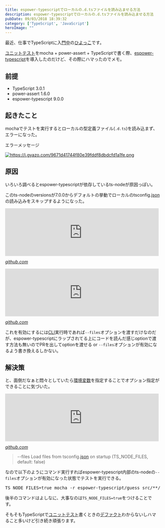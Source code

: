 ```yaml
---
title: espower-typescriptでローカルの.d.tsファイルを読み込ませる方法
description: espower-typescriptでローカルの.d.tsファイルを読み込ませる方法
pubDate: 09/03/2018 18:39:32
category: ['TypeScript', 'JavaScript']
heroImage: ""
---
```

<p>最近、仕事でTypeScriptに入<a class="keyword" href="http://d.hatena.ne.jp/keyword/%CC%E7%C3%E6">門中</a>の<a class="keyword" href="http://d.hatena.ne.jp/keyword/%A4%D2%A4%E8%A4%C3%A4%B3">ひよっこ</a>です。</p>

<p><a class="keyword" href="http://d.hatena.ne.jp/keyword/%A5%E6%A5%CB%A5%C3%A5%C8%A5%C6%A5%B9%A5%C8">ユニットテスト</a>をmocha + power-assert + TypeScriptで書く際、<a href="https://github.com/power-assert-js/espower-typescript">espower-typescript</a>を導入したのだけど、その際にハマったのでメモ。</p>

<h2>前提</h2>

<ul>
<li>TypeScript 3.0.1</li>
<li>power-assert 1.6.0</li>
<li>espower-typescript 9.0.0</li>
</ul>


<h2>起きたこと</h2>

<p>mochaでテストを実行するとローカルの型定義ファイル(<code>.d.ts</code>)を読み込まず、エラーになった。</p>

<p>エラーメッセージ</p>

<p><a href="https://i.gyazo.com/9671d41744f80e39fddf8dbdcfd1a1fe.png" class="http-image" target="_blank"><img src="https://i.gyazo.com/9671d41744f80e39fddf8dbdcfd1a1fe.png" class="http-image" alt="https://i.gyazo.com/9671d41744f80e39fddf8dbdcfd1a1fe.png"></a></p>

<h2>原因</h2>

<p>いろいろ調べるとespower-typescriptが依存しているts-nodeが原因っぽい。</p>

<p>このts-nodeのversionsが7.0.0からデフォルトの挙動でローカルのtsconfig.<a class="keyword" href="http://d.hatena.ne.jp/keyword/json">json</a>の読み込みをスキップするようになった。</p>

<p><iframe src="https://hatenablog-parts.com/embed?url=https%3A%2F%2Fgithub.com%2FTypeStrong%2Fts-node%2Fissues%2F615" title="&quot;error TS2304: Cannot find name&quot; after updating to 7.0.0 · Issue #615 · TypeStrong/ts-node" class="embed-card embed-webcard" scrolling="no" frameborder="0" style="display: block; width: 100%; height: 155px; max-width: 500px; margin: 10px 0px;"></iframe><cite class="hatena-citation"><a href="https://github.com/TypeStrong/ts-node/issues/615">github.com</a></cite></p>

<p><iframe src="https://hatenablog-parts.com/embed?url=https%3A%2F%2Fgithub.com%2FTypeStrong%2Fts-node%2Freleases%2Ftag%2Fv7.0.0" title="TypeStrong/ts-node" class="embed-card embed-webcard" scrolling="no" frameborder="0" style="display: block; width: 100%; height: 155px; max-width: 500px; margin: 10px 0px;"></iframe><cite class="hatena-citation"><a href="https://github.com/TypeStrong/ts-node/releases/tag/v7.0.0">github.com</a></cite></p>

<p>これを有効にするには<a class="keyword" href="http://d.hatena.ne.jp/keyword/CLI">CLI</a>実行時であれば<code>--files</code>オプションを渡すだけなのだが、espower-typescriptにラップされてる上にコードを読んだ感じoptionで渡す方法も無いのでPRを出してoptionを渡せる or <code>--files</code>オプションが有効になるよう書き換えるしかない。</p>

<h2>解決策</h2>

<p>と、面倒だなぁと悶々としていたら<a class="keyword" href="http://d.hatena.ne.jp/keyword/%B4%C4%B6%AD%CA%D1%BF%F4">環境変数</a>を指定することでオプション指定ができることに気づいた。</p>

<p><iframe src="https://hatenablog-parts.com/embed?url=https%3A%2F%2Fgithub.com%2FTypeStrong%2Fts-node%23cli-and-programmatic-options" title="TypeStrong/ts-node" class="embed-card embed-webcard" scrolling="no" frameborder="0" style="display: block; width: 100%; height: 155px; max-width: 500px; margin: 10px 0px;"></iframe><cite class="hatena-citation"><a href="https://github.com/TypeStrong/ts-node#cli-and-programmatic-options">github.com</a></cite></p>

<blockquote><p>--files Load files from tsconfig.<a class="keyword" href="http://d.hatena.ne.jp/keyword/json">json</a> on startup (TS_NODE_FILES, default: false)</p></blockquote>

<p>なので以下のようにコマンド実行すればespower-typescript内部のts-nodeの<code>--files</code>オプションが有効になった状態でテストを実行できる。</p>

<pre class="code" data-lang="" data-unlink>TS_NODE_FILES=true mocha -r espower-typescript/guess src/**/*.test.ts</pre>


<p>後半のコマンドはよしなに、大事なのは<code>TS_NODE_FILES=true</code>をつけることです。</p>

<p>そもそもTypeScriptで<a class="keyword" href="http://d.hatena.ne.jp/keyword/%A5%E6%A5%CB%A5%C3%A5%C8%A5%C6%A5%B9%A5%C8">ユニットテスト</a>書くときの<a class="keyword" href="http://d.hatena.ne.jp/keyword/%A5%C7%A5%D5%A5%A1%A5%AF%A5%C8">デファクト</a>わからないしハマること多いけど引き続き頑張ります。</p>

